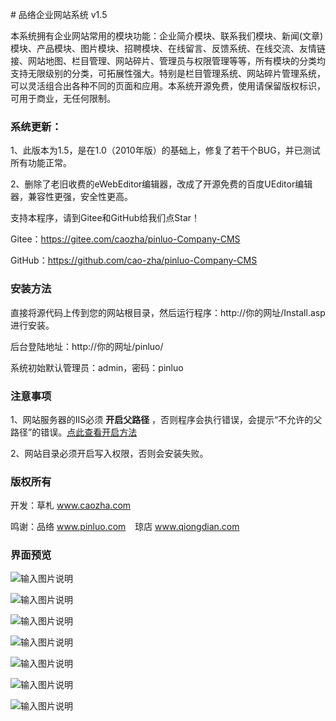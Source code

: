 ﻿﻿# 品络企业网站系统 v1.5

本系统拥有企业网站常用的模块功能：企业简介模块、联系我们模块、新闻(文章)模块、产品模块、图片模块、招聘模块、在线留言、反馈系统、在线交流、友情链接、网站地图、栏目管理、网站碎片、管理员与权限管理等等，所有模块的分类均支持无限级别的分类，可拓展性强大。特别是栏目管理系统、网站碎片管理系统，可以灵活组合出各种不同的页面和应用。本系统开源免费，使用请保留版权标识，可用于商业，无任何限制。

### 系统更新：

1、此版本为1.5，是在1.0（2010年版）的基础上，修复了若干个BUG，并已测试所有功能正常。

2、删除了老旧收费的eWebEditor编辑器，改成了开源免费的百度UEditor编辑器，兼容性更强，安全性更高。

支持本程序，请到Gitee和GitHub给我们点Star！

Gitee：https://gitee.com/caozha/pinluo-Company-CMS

GitHub：https://github.com/cao-zha/pinluo-Company-CMS

### 安装方法

直接将源代码上传到您的网站根目录，然后运行程序：http://你的网址/Install.asp 进行安装。

后台登陆地址：http://你的网址/pinluo/

系统初始默认管理员：admin，密码：pinluo

### 注意事项

1、网站服务器的IIS必须 **开启父路径** ，否则程序会执行错误，会提示“不允许的父路径”的错误。[点此查看开启方法](https://my.oschina.net/dengzhenhua/blog/3295146)

2、网站目录必须开启写入权限，否则会安装失败。

### 版权所有

开发：草札 www.caozha.com

鸣谢：品络 www.pinluo.com  &ensp;  琼店 www.qiongdian.com



### 界面预览

![输入图片说明](https://images.gitee.com/uploads/images/2020/0422/185805_fa915dbc_7397417.png "后台.png")


![输入图片说明](https://images.gitee.com/uploads/images/2020/0422/185822_19dde7bb_7397417.png "后台2.png")


![输入图片说明](https://images.gitee.com/uploads/images/2020/0422/185835_579535aa_7397417.png "首页.png")


![输入图片说明](https://images.gitee.com/uploads/images/2020/0422/185847_5766df41_7397417.png "新闻.png")


![输入图片说明](https://images.gitee.com/uploads/images/2020/0422/185856_f4945537_7397417.png "产品展示.png")


![输入图片说明](https://images.gitee.com/uploads/images/2020/0422/185911_e50ca4bb_7397417.png "留言.png")


![输入图片说明](https://images.gitee.com/uploads/images/2020/0422/185922_2a9bdb42_7397417.png "联系.png")
